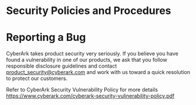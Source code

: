 # Security Policies and Procedures

# Reporting a Bug
CyberArk takes product security very seriously. If you believe you have found a vulnerability in one of our products, we ask that you follow responsible disclosure guidelines and contact product_security@cyberark.com and work with us toward a quick resolution to protect our customers.

Refer to CyberArk Security Vulnerability Policy for more details https://www.cyberark.com/cyberark-security-vulinerability-policy.pdf 
